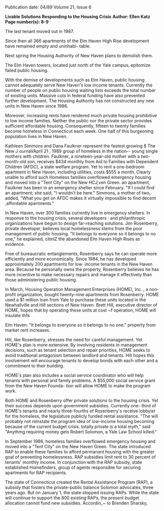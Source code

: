 Publication date: 04/89
Volume 21, Issue 6

**Livable Solutions Responding to the Housing Crisis**
**Author: Ellen Katz**
**Page number(s): 8-9**

The last tenant moved out in 1987. 

Since then all 366 apartments of the 
Elm Haven High Rise development 
have remained empty and uninhabi-
table. 

Next 
spring the 
Housing 
Authority of New Haven plans to 
demolish them. 

The Elm Haven 
towers, located just north of the Yale 
campus, epitomize failed 
public 
housing. 

With the demise of developments 
such as Elm Haven, public housing 
cannot adequately serve New Haven's 
low income tenants. Currently the 
number of people on public housing 
waiting lists exceeds the total number 
of existing units. Massive cuts in 
federal funding have also prevented 
further development. The Housing 
Authority has not constructed any new 
units in New Haven since 1986. 

Moreover, 
increasing rents have 
rendered much 
private housing 
prohibitive to low income families. 
Neither the public nor the private 
sector provides sufficient affordable 
housing. Consequently, fifteen 
to 
twenty families become homeless in 
Connecticut each week. One half of 
this burgeoning population lives in New 
Haven. 

Kathleen Simmons and Dana 
Faulkner represent the fastest growing 
8 The New J ournaVApril 21 , 1989 
group of homeless in the nation--
young single mothers with children. 
Faulkner, a nineteen-year-old mother 
with a two-month-old son, receives 
$434 monthly from Aid to Families 
with Dependent Children (AFDC), a 
state welfare program. Yet to rent a 
one-bedroom apartment 
in 
New 
Haven, including utilities, costs $555 a 
month. Clearly unable to afford such 
Homeless families 
overflowed emergency 
housing and moved 
into a "Tent City" on 
the New HCJ,ven 
Green. 
an apartment, Faulkner has been in an 
emergency shelter since February. "If I 
could find an apartment; she said, "I 
wouldn't be here." Simmons, a mother 
of two, added, "What you get on 
AFDC makes it virtually impossible to 
find decent ,affordable apartments." 

In New Haven, over 300 families 
currently live in emergency shelters. In 
response to the housing crisis, several 
developers · and philanthropic 
organizations have begun to design 
far-reaching 
solutions. 
Jim 
Rosenberry, 
private developer, 
believes local homelessness stems from 
the 
poor management of public 
housing. "It belongs to everyone so it 
belongs to no one," he explained, citinlZ 
the abandoned Elm Haven High Rises 
as evidence. 

Free of bureaucratic entanglements, 
Rosenberry says he can operate more 
efficiently and more economically. 
Since 1984, 
he 
has developed 
approximately 200 apartments for low· 
income tenants in the New Haven 
area. Because he personally owns the 
property, Rosenberry believes he has 
more incentive to make necessary 
repairs and manage it effectively than 
those administering public housing. 

In March, 
Housing Operation 
Management Enterprises (HOME), 
Inc. , a non-profit organization, bought 
twenty-nine apartments from 
Rosenberry. HOME used a $1 million 
loan from Yale to purchase these units 
located in the Newhallville and Hill 
sections of New Haven. Brett Hill, 
executive director of HOME, hopes 
that by operating these units at cost ~f 
operation, HOME will insulate th1s 


Elm Haven: "It belongs to everyone so it belongs to no one." 
property from market rent increases. 

Hill, like Rosenberry, stresses the 
need for careful management. Yet 
HOME's plan is more extensive. By 
involving residents in management 
decisions, such as tenant selection and 
repair priorities, HOME seeks to 
avoid traditional antagonism between 
landlord and tenants. Hill hopes this 
involvement will encourage tenants to 
develop bonds with each other and a 
commitment 
to their building. 

HOME's plan also includes a social 
service coordinator who will help 
tenants with personal and family 
problems. A $55,000 social service 
grant from the New Haven Founda-
tion will allow HOME to make the 
program work. 

Both HOME and Rosenberry offer 
private solutions to the housing crisis. 
Yet 
their success depends upon 
government subsidies. Currently one-
third of HOME's tenants and nearly 
three-fourths of Rosenberry's receive lobbyist for the homeless, the legislature 
publicly funded rental assistance. "The will probably not reinstate the program 
idea of low-income housing becoming because of the current budget crisis. 
totally private is a total myth," said "Anythmg requiring money 
gets 
Robert Solomon, a Yale Law School 
killed." 

In September 
1986, 
homeless 
families overflowed emergency 
housing and moved into a "Tent City" 
on the New Haven Green. The state 
introduced RAP 
to enable 
these 
families to afford permanant housing 
with the greater goal of preventing 
homelessness. RAP subsidies limit rent 
to 30 percent of tenants' monthly 
income. In conjunction with the RAP 
subsidy, 
state established 
Homefinders, 
group of agents 
responsible for securing apartments for 
RAP recipients. 

The state of Connecticut created the 
Rental Assistance Program (RAP), a 
subsidy that fosters the private-public 
balance Solomon advocates, 
three 
years ago. But on January 1, the state 
stopped issuing RAPs. While the state 
will continue to support the 800 
existing RAPs, the present budget 
allocation cannot fund new subsidies. 
Accordin_~ to 
Brenden Sharsky,